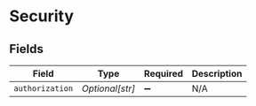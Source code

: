 # Security


## Fields

| Field              | Type               | Required           | Description        |
| ------------------ | ------------------ | ------------------ | ------------------ |
| `authorization`    | *Optional[str]*    | :heavy_minus_sign: | N/A                |